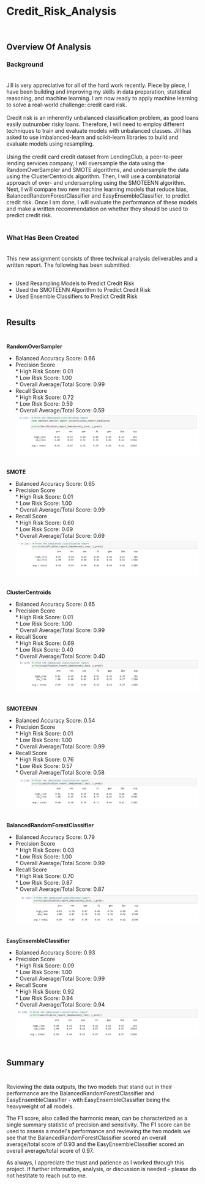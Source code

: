 # Credit_Risk_Analysis<br><br>

## Overview Of Analysis<br>

### Background<br><br>
Jill is very appreciative for all of the hard work recently. Piece by piece, I have been building and improving my skills in data preparation, statistical reasoning, and machine learning. I am now ready to apply machine learning to solve a real-world challenge: credit card risk.<br><br>
Credit risk is an inherently unbalanced classification problem, as good loans easily outnumber risky loans. Therefore, I will need to employ different techniques to train and evaluate models with unbalanced classes. Jill has asked to use imbalanced-learn and scikit-learn libraries to build and evaluate models using resampling.<br><br>
Using the credit card credit dataset from LendingClub, a peer-to-peer lending services company, I will oversample the data using the RandomOverSampler and SMOTE algorithms, and undersample the data using the ClusterCentroids algorithm. Then, I will use a combinatorial approach of over- and undersampling using the SMOTEENN algorithm. Next, I will compare two new machine learning models that reduce bias, BalancedRandomForestClassifier and EasyEnsembleClassifier, to predict credit risk. Once I am  done, I will evaluate the performance of these models and make a written recommendation on whether they should be used to predict credit risk.<br><br>
### What Has Been Created<br><br>
This new assignment consists of three technical analysis deliverables and a written report. The following has been submitted:<br><br>
* Used Resampling Models to Predict Credit Risk<br>
* Used the SMOTEENN Algorithm to Predict Credit Risk<br>
* Used Ensemble Classifiers to Predict Credit Risk<br><br>

## Results<br><br>
**RandomOverSampler**<br>
* Balanced Accuracy Score: 0.66<br>
* Precision Score<br>
      * High Risk Score: 0.01<br>
      * Low Risk Score: 1.00<br>
      * Overall Average/Total Score: 0.99<br>
* Recall Score<br>
      * High Risk Score: 0.72<br>
      * Low Risk Score: 0.59<br>
      * Overall Average/Total Score: 0.59<br>
![Random_Over_Sampler](Resources/Random_Over_Sampler.png)<br><br>

**SMOTE**<br>
* Balanced Accuracy Score: 0.65<br>
* Precision Score<br>
      * High Risk Score: 0.01<br>
      * Low Risk Score: 1.00<br>
      * Overall Average/Total Score: 0.99<br>
* Recall Score<br>
      * High Risk Score: 0.60<br>
      * Low Risk Score: 0.69<br>
      * Overall Average/Total Score: 0.69<br>
![SMOTE](Resources/SMOTE.png)<br><br>

**ClusterCentroids**<br>
* Balanced Accuracy Score: 0.65<br>
* Precision Score<br>
      * High Risk Score: 0.01<br>
      * Low Risk Score: 1.00<br>
      * Overall Average/Total Score: 0.99<br>
* Recall Score<br>
      * High Risk Score: 0.69<br>
      * Low Risk Score: 0.40<br>
      * Overall Average/Total Score: 0.40<br>
![Cluster_Centroids](Resources/Cluster_Centroids.png)<br><br>

**SMOTEENN**<br>
* Balanced Accuracy Score: 0.54<br>
* Precision Score<br>
      * High Risk Score: 0.01<br>
      * Low Risk Score: 1.00<br>
      * Overall Average/Total Score: 0.99<br>
* Recall Score<br>
      * High Risk Score: 0.76<br>
      * Low Risk Score: 0.57<br>
      * Overall Average/Total Score: 0.58<br>
![SMOTEENN](Resources/SMOTEENN.png)<br><br>

**BalancedRandomForestClassifier**<br>
* Balanced Accuracy Score: 0.79<br>
* Precision Score<br>
      * High Risk Score: 0.03<br>
      * Low Risk Score: 1.00<br>
      * Overall Average/Total Score: 0.99<br>
* Recall Score<br>
      * High Risk Score: 0.70<br>
      * Low Risk Score: 0.87<br>
      * Overall Average/Total Score: 0.87<br>
![Balanced_Random_Forest_Classifier](Resources/Balanced_Random_Forest_Classifier.png)<br><br>

**EasyEnsembleClassifier**<br>
* Balanced Accuracy Score: 0.93<br>
* Precision Score<br>
      * High Risk Score: 0.09<br>
      * Low Risk Score: 1.00<br>
      * Overall Average/Total Score: 0.99<br>
* Recall Score<br>
      * High Risk Score: 0.92<br>
      * Low Risk Score: 0.94<br>
      * Overall Average/Total Score: 0.94<br>
![Easy_Ensemble_Classifier](Resources/Easy_Ensemble_Classifier.png)<br><br>

## Summary<br><br>

Reviewing the data outputs, the two models that stand out in their performance are the BalancedRandomForestClassifier and EasyEnsembleClassifier - with EasyEnsembleClassifier being the heavyweight of all models.<br>

The F1 score, also called the harmonic mean, can be characterized as a single summary statistic of precision and sensitivity.  The F1 score can be used to assess a model's performance and reviewing the two models we see that the BalancedRandomForestClassifier scored an overall average/total score of 0.93 and the EasyEnsembleClassifier scored an overall average/total score of 0.97.<br>

As always, I appreciate the trust and patience as I worked through this project. If further information, analysis, or discussion is needed - please do not hestitate to reach out to me.  
